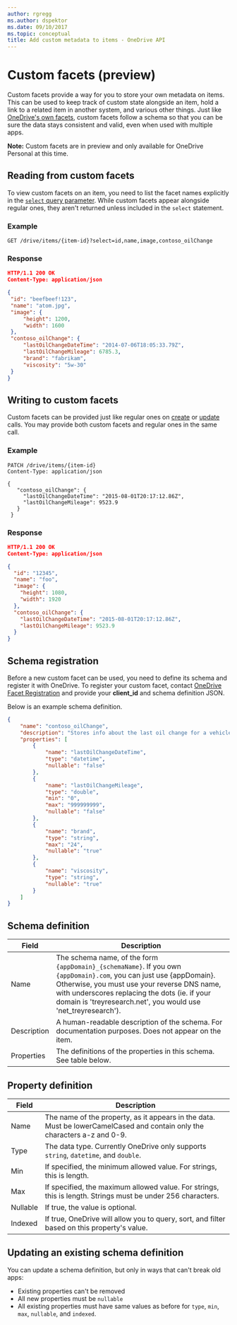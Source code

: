```yaml
---
author: rgregg
ms.author: dspektor
ms.date: 09/10/2017
ms.topic: conceptual
title: Add custom metadata to items - OneDrive API
---
```

# Custom facets (preview)

Custom facets provide a way for you to store your own metadata on items.
This can be used to keep track of custom state alongside an item, hold a link
to a related item in another system, and various other things. Just like
[OneDrive's own facets](../resources/index.md#facets), custom facets follow a schema
so that you can be sure the data stays consistent and valid, even when used
with multiple apps.

**Note:** Custom facets are in preview and only available for
OneDrive Personal at this time.

## Reading from custom facets

To view custom facets on an item, you need to list the facet names explicitly
in the [`select` query parameter](../concepts/optional-query-parameters.md).
While custom facets appear alongside regular ones, they aren't returned unless
included in the `select` statement.

### Example

```http
GET /drive/items/{item-id}?select=id,name,image,contoso_oilChange
```

### Response

```json
HTTP/1.1 200 OK
Content-Type: application/json

{
 "id": "beefbeef!123",
 "name": "atom.jpg",
 "image": {
     "height": 1200,
     "width": 1600
 },
 "contoso_oilChange": {
     "lastOilChangeDateTime": "2014-07-06T18:05:33.79Z",
     "lastOilChangeMileage": 6785.3,
     "brand": "fabrikam",
     "viscosity": "5w-30"
 }
}
```

## Writing to custom facets

Custom facets can be provided just like regular ones on
[create](../api/driveitem_post_children.md) or [update](../api/driveitem_update.md) calls.
You may provide both custom facets and regular ones in the same call.

### Example

```http
PATCH /drive/items/{item-id}
Content-Type: application/json

{
   "contoso_oilChange": {
     "lastOilChangeDateTime": "2015-08-01T20:17:12.86Z",
     "lastOilChangeMileage": 9523.9
   }
 }
```

### Response

```json
HTTP/1.1 200 OK
Content-Type: application/json

{
  "id": "12345",
  "name": "foo",
  "image": {
    "height": 1080,
    "width": 1920
  },
  "contoso_oilChange": {
    "lastOilChangeDateTime": "2015-08-01T20:17:12.86Z",
    "lastOilChangeMileage": 9523.9
  }
}
```

## Schema registration

Before a new custom facet can be used, you need to define its schema and
register it with OneDrive. To register your custom facet, contact
[OneDrive Facet Registration](mailto:odwhr@microsoft.com?subject=CustomFacet%20registration&body=client_id%)
and provide your **client_id** and schema definition JSON.

Below is an example schema definition.

```json
{
    "name": "contoso_oilChange",
    "description": "Stores info about the last oil change for a vehicle",
    "properties": [
        {
            "name": "lastOilChangeDateTime",
            "type": "datetime",
            "nullable": "false"
        },
        {
            "name": "lastOilChangeMileage",
            "type": "double",
            "min": "0",
            "max": "999999999",
            "nullable": "false"
        },
        {
            "name": "brand",
            "type": "string",
            "max": "24",
            "nullable": "true"
        },
        {
            "name": "viscosity",
            "type": "string",
            "nullable": "true"
        }
    ]
}
```

## Schema definition

Field                   |Description
------------------------|-----------
Name                    | The schema name, of the form `{appDomain}_{schemaName}`. If you own `{appDomain}.com`, you can just use {appDomain}. Otherwise, you must use your reverse DNS name, with underscores replacing the dots (ie. if your domain is 'treyresearch.net', you would use 'net_treyresearch').
Description             | A human-readable description of the schema. For documentation purposes. Does not appear on the item.
Properties              | The definitions of the properties in this schema. See table below.

## Property definition

Field      | Description
-----------|-------------
Name       | The name of the property, as it appears in the data. Must be lowerCamelCased and contain only the characters a-z and 0-9.
Type       | The data type. Currently OneDrive only supports `string`, `datetime`, and `double`.
Min        | If specified, the minimum allowed value. For strings, this is length.
Max        | If specified, the maximum allowed value. For strings, this is length. Strings must be under 256 characters.
Nullable   | If true, the value is optional.
Indexed    | If true, OneDrive will allow you to query, sort, and filter based on this property's value.

## Updating an existing schema definition
You can update a schema definition, but only in ways that can't break old apps:

- Existing properties can't be removed
- All new properties must be `nullable`
- All existing properties must have same values as before for `type`, `min`, `max`, `nullable`, and `indexed`.

<!-- {
  "type": "#page.annotation",
  "description": "Use custom facets to store your own metadata on items.",
  "keywords": "metadata,custom,schema,extension,extensibility,facet,facets,onedrive",
  "section": "documentation",
  "tocPath": "Concepts/Custom metadata"
} -->
